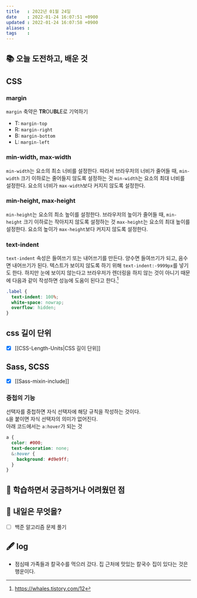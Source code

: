 ```yaml
---
title   : 2022년 01월 24일 
date    : 2022-01-24 16:07:51 +0900
updated : 2022-01-24 16:07:58 +0900
aliases : 
tags    : 
---
```

## 📚 오늘 도전하고, 배운 것
## CSS 
### margin
`margin` 축약은 **TR**OU**BL**E로 기억하기
- T: `margin-top`
- R: `margin-right`
- B: `margin-bottom`
- L: `margin-left`

### min-width, max-width
`min-width`는 요소의 최소 너비를 설정한다. 따라서 브라우저의 너비가 줄어들 때, `min-width` 크기 이하로는 줄어들지 않도록 설정하는 것 
`min-width`는 요소의 최대 너비를 설정한다. 요소의 너비가 `max-width`보다 커지지 않도록 설정한다. 

### min-height, max-height
`min-height`는 요소의 최소 높이를 설정한다. 브라우저의 높이가 줄어들 때, `min-height` 크기 이하로는 작아지지 않도록 설정하는 것 
`max-height`는 요소의 최대 높이를 설정한다. 요소의 높이가 `max-height`보다 커지지 않도록 설정한다.  

### text-indent
`text-indent` 속성은 들여쓰기 또는 내어쓰기를 만든다. 양수면 들여쓰기가 되고, 음수면 내어쓰기가 된다. 
텍스트가 보이지 않도록 하기 위해 `text-indent:-9999px`를 넣기도 한다. 하지만 눈에 보이지 않는다고 브라우저가 렌더링을 하지 않는 것이 아니기 때문에 다음과 같이 작성하면 성능에 도움이 된다고 한다.[^1]
```css
.label {
  text-indent: 100%;
  white-space: nowrap;
  overflow: hidden;
}
```

## css 길이 단위
- [x] [[CSS-Length-Units|CSS 길이 단위]]

## Sass, SCSS 
- [x] [[Sass-mixin-include]]

### 중첩의 기능 
선택자를 중첩하면 자식 선택자에 해당 규칙을 작성하는 것이다.  
`&`을 붙이면 자식 선택자의 의미가 없어진다.  
아래 코드에서는 `a:hover`가 되는 것 
```scss
a {
  color: #000;
  text-decoration: none;
  &:hover {
    background: #d9e9ff;
  }
}
```

## 🤔 학습하면서 궁금하거나 어려웠던 점 

## 🌅 내일은 무엇을?
- [ ] 백준 알고리즘 문제 풀기


## 🖋 log
- 점심때 가족들과 칼국수를 먹으러 갔다. 집 근처에 맛있는 칼국수 집이 있다는 것은 행운이다. 


[^1]: https://whales.tistory.com/12